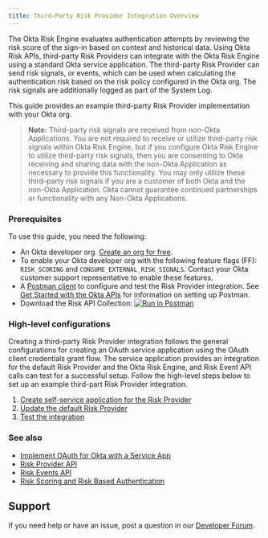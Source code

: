 ```yaml
---
title: Third-Party Risk Provider Integration Overview
---
```


<ApiLifecycle access="beta" />

The Okta Risk Engine evaluates authentication attempts by reviewing the risk score of the sign-in based on context and historical data. Using Okta Risk APIs, third-party Risk Providers can integrate with the Okta Risk Engine using a standard Okta service application. The third-party Risk Provider can send risk signals, or events, which can be used when calculating the authentication risk based on the risk policy configured in the Okta org. The risk signals are additionally logged as part of the System Log.

This guide provides an example third-party Risk Provider implementation with your Okta org.

>**Note:** Third-party risk signals are received from non-Okta Applications. You are not required to receive or utilize third-party risk signals within Okta Risk Engine, but if you configure Okta Risk Engine to utilize third-party risk signals, then you are consenting to Okta receiving and sharing data with the non-Okta Application as necessary to provide this functionality. You may only utilize these third-party risk signals if you are a customer of both Okta and the non-Okta Application. Okta cannot guarantee continued partnerships or functionality with any Non-Okta Applications.

### Prerequisites
To use this guide, you need the following:

- An Okta developer org. [Create an org for free](/signup/).
- To enable your Okta developer org with the following feature flags (FF): `RISK_SCORING` and `CONSUME_EXTERNAL_RISK_SIGNALS`. Contact your Okta customer support representative to enable these features.
- A [Postman client](https://www.postman.com/downloads/) to configure and test the Risk Provider integration. See [Get Started with the Okta APIs](/code/rest/) for information on setting up Postman.
- Download the Risk API Collection:
[![Run in Postman](https://run.pstmn.io/button.svg)](https://app.getpostman.com/run-collection/1c449b51a4a0adf90198)

### High-level configurations
Creating a third-party Risk Provider integration follows the general configurations for creating an OAuth service application using the OAuth client credentials grant flow. The service application provides an integration for the default Risk Provider and the Okta Risk Engine, and Risk Event API calls can test for a successful setup. Follow the high-level steps below to set up an example third-part Risk Provider integration.

1. [Create self-service application for the Risk Provider](/docs/guides/third-party-risk-integration/create-service-app)
2. [Update the default Risk Provider](/docs/guides/third-party-risk-integration/update-default-provider)
3. [Test the integration](/docs/guides/third-party-risk-integration/test-integration)

### See also

- [Implement OAuth for Okta with a Service App](/docs/guides/implement-oauth-for-okta-serviceapp/overview/)
- [Risk Provider API](/docs/reference/apis/risk-providers)
- [Risk Events API](/docs/reference/apis/risk-events)
- [Risk Scoring and Risk Based Authentication](https://help.okta.com/en/prod/Content/Topics/Security/Security_Risk_Scoring.htm)

## Support

If you need help or have an issue, post a question in our [Developer Forum](https://devforum.okta.com).

<NextSectionLink/>
